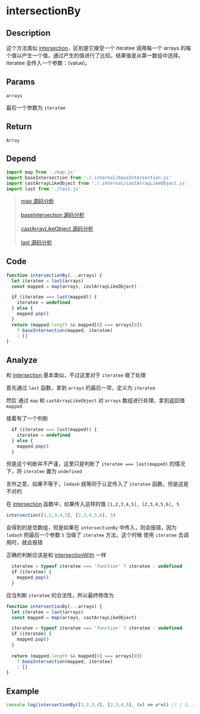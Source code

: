 # intersectionBy

## Description
这个方法类似 [intersection](./intersection.md)，区别是它接受一个 iteratee 调用每一个 arrays 的每个值以产生一个值，通过产生的值进行了比较。结果值是从第一数组中选择。iteratee 会传入一个参数：(value)。

## Params
`arrays`

最后一个参数为 `iteratee`

## Return
`Array`

## Depend
```js
import map from './map.js'
import baseIntersection from './.internal/baseIntersection.js'
import castArrayLikeObject from './.internal/castArrayLikeObject.js'
import last from './last.js'
```
> [map 源码分析](./map.md)
> <br/>
> <br/>
> [baseIntersection 源码分析](../internal/baseIntersection.md)
> <br/>
> <br/>
> [castArrayLikeObject 源码分析](../internal/castArrayLikeObject.md)
> <br/>
> <br/>
> [last 源码分析](./last.md)

## Code
```js
function intersectionBy(...arrays) {
  let iteratee = last(arrays)
  const mapped = map(arrays, castArrayLikeObject)

  if (iteratee === last(mapped)) {
    iteratee = undefined
  } else {
    mapped.pop()
  }
  return (mapped.length && mapped[0] === arrays[0])
    ? baseIntersection(mapped, iteratee)
    : []
}
```

## Analyze
和 [intersection](./intersection.md) 基本类似，不过这里对于 `iteratee` 做了处理

首先通过 `last` 函数，拿到 `arrays` 的最后一项，定义为 `iteratee` 

然后 通过 `map` 和 `castArrayLikeObject` 对 `arrays` 数组进行处理，拿到返回值 `mapped`

接着有了一个判断

```js
  if (iteratee === last(mapped)) {
    iteratee = undefined
  } else {
    mapped.pop()
  }
```

但是这个判断并不严谨，这里只是判断了 `iteratee === last(mapped)` 的情况下，将 `iteratee` 置为 `undefined`

言外之意，如果不等于，`lodash` 就等同于认定传入了 `iteratee` 函数，但是这是不对的 

在 [intersection](./intersection.md) 函数中，如果传入这样的值 `[1,2,3,4,5], [2,3,4,5,6], 5`

```js
intersection([1,2,3,4,5], [2,3,4,5,6], 5)
```

会得到的是空数组，但是如果在 `intersectionBy` 中传入，则会报错，因为 `lodash` 把最后一个参数 `5` 当做了 `iteratee` 方法，这个时候 使用 `iteratee` 去调用时，就会报错

正确的判断应该是和 [intersectionWith](./intersectionWith) 一样

```js
  iteratee = typeof iteratee === 'function' ? iteratee : undefined
  if (iteratee) {
    mapped.pop()
  }
```

应当判断 `iteratee` 的合法性，所以最终修改为

```js
function intersectionBy(...arrays) {
  let iteratee = last(arrays)
  const mapped = map(arrays, castArrayLikeObject)

  iteratee = typeof iteratee === 'function' ? iteratee : undefined
  if (iteratee) {
    mapped.pop()
  }
  
  return (mapped.length && mapped[0] === arrays[0])
    ? baseIntersection(mapped, iteratee)
    : []
}
```

## Example
```js
console.log(intersectionBy([1,2,3,4], [2,3,4,5], (v) => v*v)) // [ 2, 3, 4 ]
```

